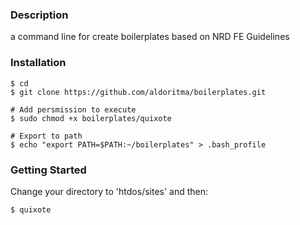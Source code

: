 ### Description
a command line for create boilerplates based on NRD FE Guidelines

### Installation

```
$ cd
$ git clone https://github.com/aldoritma/boilerplates.git

# Add persmission to execute
$ sudo chmod +x boilerplates/quixote

# Export to path
$ echo "export PATH=$PATH:~/boilerplates" > .bash_profile

```

### Getting Started
Change your directory to 'htdos/sites' and then:
```
$ quixote
```
